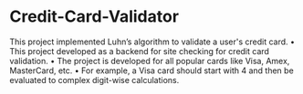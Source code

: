 # Credit-Card-Validator
This project implemented Luhnʼs algorithm to validate a user's credit card. • This project developed as a backend for site checking for credit card validation. • The project is developed for all popular cards like Visa, Amex, MasterCard, etc. • For example, a Visa card should start with 4 and then be evaluated to complex digit-wise calculations.
